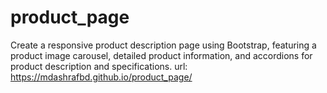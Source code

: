 # product_page
Create a responsive product description page using Bootstrap, featuring a product image carousel, detailed product information, and accordions for product description and specifications.
url: https://mdashrafbd.github.io/product_page/
